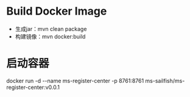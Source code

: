 # Build Docker Image
 - 生成jar：mvn clean package
 - 构建镜像：mvn docker:build
 
# 启动容器
docker run -d  --name ms-register-center -p 8761:8761 ms-sailfish/ms-register-center:v0.0.1
 
  
